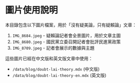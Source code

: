 # 圖片使用說明

本目錄包含以下圖片檔案，用於「沒有疑美論，只有疑賴論」文章：

1. `IMG_8684.jpeg` - 疑賴論記者會全景圖片，用於文章主圖
2. `IMG_8680.jpeg` - 國民黨立委召開記者會批評民進黨政策
3. `IMG_8709.jpeg` - 記者會展示的數據與主題

這些圖片已經在中文版和英文版文章中使用：
- `/data/blog/doubt-lai-theory.mdx` (中文版)
- `/data/blog/doubt-lai-theory-en.mdx` (英文版) 